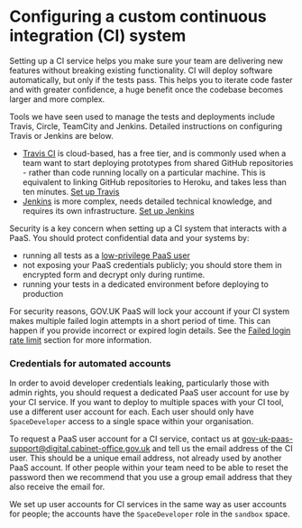 # Configuring a custom continuous integration (CI) system

Setting up a CI service helps you make sure your team are delivering new features without breaking existing functionality. CI will deploy software automatically, but only if the tests pass. This helps you to iterate code faster and with greater confidence, a huge benefit once the codebase becomes larger and more complex.

Tools we have seen used to manage the tests and deployments include Travis, Circle, TeamCity and Jenkins. Detailed instructions on configuring Travis or Jenkins are below.

- [Travis CI](https://travis-ci.com/) is cloud-based, has a free tier, and is commonly used when a team want to start deploying prototypes from shared GitHub repositories - rather than code running locally on a particular machine. This is equivalent to linking GitHub repositories to Heroku, and takes less than ten minutes. [Set up Travis](#use-travis)
- [Jenkins](https://jenkins.io/) is more complex, needs detailed technical knowledge, and requires its own infrastructure. [Set up Jenkins](#push-an-app-with-jenkins)

Security is a key concern when setting up a CI system that interacts with a PaaS. You should protect confidential data and your systems by:

- running all tests as a [low-privilege PaaS user](#credentials-for-automated-accounts)
- not exposing your PaaS credentials publicly; you should store them in encrypted form and decrypt only during runtime.
- running your tests in a dedicated environment before deploying to production

For security reasons, GOV.UK PaaS will lock your account if your CI system makes multiple failed login attempts in a short period of time. This can happen if you provide incorrect or expired login details. See the [Failed login rate limit](#failed-login-rate-limit) section for more information.

### Credentials for automated accounts

In order to avoid developer credentials leaking, particularly those with admin rights, you should request a dedicated PaaS user account for use by your CI service. If you want to deploy to multiple spaces with your CI tool, use a different user account for each. Each user should only have `SpaceDeveloper` access to a single space within your organisation.

To request a PaaS user account for a CI service, contact us at [gov-uk-paas-support@digital.cabinet-office.gov.uk](mailto:gov-uk-paas-support@digital.cabinet-office.gov.uk) and tell us the email address of the CI user. This should be a unique email address, not already used by another PaaS account. If other people within your team need to be able to reset the password then we recommend that you use a group email address that they also receive the email for.

We set up user accounts for CI services in the same way as user accounts for people; the accounts have the `SpaceDeveloper` role in the `sandbox` space.

